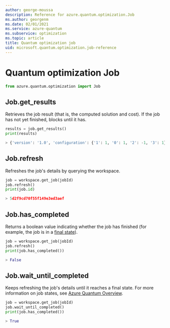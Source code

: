 ```yaml
---
author: george-moussa
description: Reference for azure.quantum.optimization.Job
ms.author: georgenm
ms.date: 02/01/2021
ms.service: azure-quantum
ms.subservice: optimization
ms.topic: article
title: Quantum optimization job
uid: microsoft.quantum.optimization.job-reference
---
```


# Quantum optimization Job

```py
from azure.quantum.optimization import Job
```

## Job.get_results

Retrieves the job result (that is, the computed solution and cost). If the job has not
yet finished, blocks until it has.

```py
results = job.get_results()
print(results)

> {'version': '1.0', 'configuration': {'1': 1, '0': 1, '2': -1, '3': 1}, 'cost': -23.0}
```

## Job.refresh

Refreshes the job's details by querying the workspace.

```py
job = workspace.get_job(jobId)
job.refresh()
print(job.id)

> 5d2f9cd70f55f149e3ed3aef
```

## Job.has_completed

Returns a boolean value indicating whether the job has finished (for example, the job is in a
[final state](xref:microsoft.quantum.azure-quantum-overview#Job-Lifecycle)).

```py
job = workspace.get_job(jobId)
job.refresh()
print(job.has_completed())

> False
```

## Job.wait_until_completed

Keeps refreshing the job's details until it reaches a final state. For more information on job states, see [Azure Quantum Overview](xref:microsoft.quantum.azure-quantum-overview).

```py
job = workspace.get_job(jobId)
job.wait_until_completed()
print(job.has_completed())

> True
```